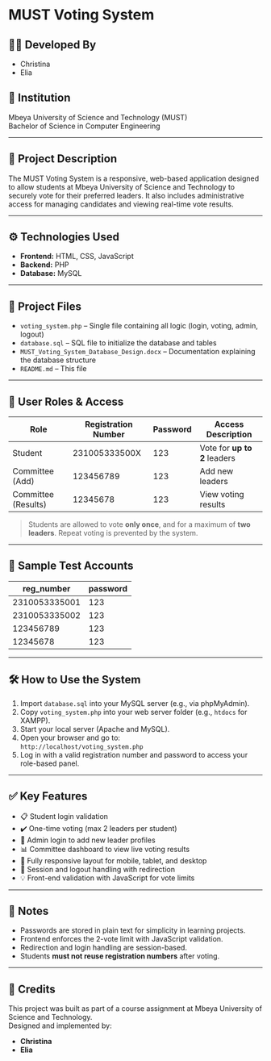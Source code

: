 # MUST Voting System

## 👩‍💻 Developed By
- Christina
- Elia

## 🏫 Institution
Mbeya University of Science and Technology (MUST)  
Bachelor of Science in Computer Engineering

---

## 📘 Project Description
The MUST Voting System is a responsive, web-based application designed to allow students at Mbeya University of Science and Technology to securely vote for their preferred leaders. It also includes administrative access for managing candidates and viewing real-time vote results.

---

## ⚙️ Technologies Used
- **Frontend:** HTML, CSS, JavaScript
- **Backend:** PHP
- **Database:** MySQL

---

## 📁 Project Files
- `voting_system.php` – Single file containing all logic (login, voting, admin, logout)
- `database.sql` – SQL file to initialize the database and tables
- `MUST_Voting_System_Database_Design.docx` – Documentation explaining the database structure
- `README.md` – This file

---

## 🔐 User Roles & Access

| Role                | Registration Number | Password | Access Description                 |
|---------------------|---------------------|----------|------------------------------------|
| Student             | 231005333500X       | 123      | Vote for **up to 2** leaders       |
| Committee (Add)     | 123456789           | 123      | Add new leaders                    |
| Committee (Results) | 12345678            | 123      | View voting results                |

> Students are allowed to vote **only once**, and for a maximum of **two leaders**. Repeat voting is prevented by the system.

---

## 🧪 Sample Test Accounts

| reg_number         | password |
|--------------------|----------|
| 2310053335001      | 123      |
| 2310053335002      | 123      |
| 123456789          | 123      |
| 12345678           | 123      |

---

## 🛠️ How to Use the System

1. Import `database.sql` into your MySQL server (e.g., via phpMyAdmin).
2. Copy `voting_system.php` into your web server folder (e.g., `htdocs` for XAMPP).
3. Start your local server (Apache and MySQL).
4. Open your browser and go to:  
   `http://localhost/voting_system.php`
5. Log in with a valid registration number and password to access your role-based panel.

---

## ✅ Key Features

- 📋 Student login validation
- ✔️ One-time voting (max 2 leaders per student)
- 🧍 Admin login to add new leader profiles
- 📊 Committee dashboard to view live voting results
- 📱 Fully responsive layout for mobile, tablet, and desktop
- 🧼 Session and logout handling with redirection
- 💡 Front-end validation with JavaScript for vote limits

---

## 📌 Notes

- Passwords are stored in plain text for simplicity in learning projects.
- Frontend enforces the 2-vote limit with JavaScript validation.
- Redirection and login handling are session-based.
- Students **must not reuse registration numbers** after voting.

---

## 🧠 Credits

This project was built as part of a course assignment at Mbeya University of Science and Technology.  
Designed and implemented by:
- **Christina**
- **Elia**

